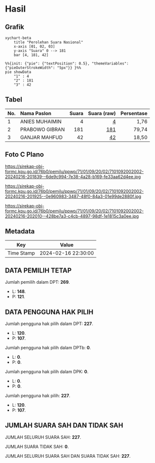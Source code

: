# Hasil

## Grafik

```mermaid
xychart-beta
    title "Perolehan Suara Nasional"
    x-axis [01, 02, 03]
    y-axis "Suara" 0 --> 181
    bar [4, 181, 42]
```

```mermaid
%%{init: {"pie": {"textPosition": 0.5}, "themeVariables": {"pieOuterStrokeWidth": "5px"}} }%%
pie showData
    "1" : 4
    "2" : 181
    "3" : 42
```

## Tabel

| No. | Nama Paslon    | Suara | Suara (raw) | Persentase |
|:--- |:-------------- | -----:| -----------:| ----------:|
| 1   | ANIES MUHAIMIN | 4     | [4][p-1]    | 1,76       |
| 2   | PRABOWO GIBRAN | 181   | [181][p-2]  | 79,74      |
| 3   | GANJAR MAHFUD  | 42    | [42][p-3]   | 18,50      |


[p-1]: https://github.com/gigit-pemilu/pemilu-2024/blob/main/pilpres/hitung-suara/sub/71-sulawesi-utara/sub/01-bolaang-mongondow/sub/09-dumoga-barat/sub/2002-uuan/sub/002-tps/sub/paslon-1.txt
[p-2]: https://github.com/gigit-pemilu/pemilu-2024/blob/main/pilpres/hitung-suara/sub/71-sulawesi-utara/sub/01-bolaang-mongondow/sub/09-dumoga-barat/sub/2002-uuan/sub/002-tps/sub/paslon-2.txt
[p-3]: https://github.com/gigit-pemilu/pemilu-2024/blob/main/pilpres/hitung-suara/sub/71-sulawesi-utara/sub/01-bolaang-mongondow/sub/09-dumoga-barat/sub/2002-uuan/sub/002-tps/sub/paslon-3.txt

## Foto C Plano

https://sirekap-obj-formc.kpu.go.id/76b0/pemilu/ppwp/71/01/09/20/02/7101092002002-20240216-201839--6de9c994-7e38-4a28-b169-fe33aa62d4ee.jpg

https://sirekap-obj-formc.kpu.go.id/76b0/pemilu/ppwp/71/01/09/20/02/7101092002002-20240216-201925--0e960983-3487-48f0-84a3-01e99de2880f.jpg

https://sirekap-obj-formc.kpu.go.id/76b0/pemilu/ppwp/71/01/09/20/02/7101092002002-20240216-202010--428be7a3-c4cb-4897-98df-1e1815c3a0ee.jpg


## Metadata

| Key        | Value               |
| ---------- | ------------------- |
| Time Stamp | 2024-02-16 22:30:00 |


## DATA PEMILIH TETAP

Jumlah pemilih dalam DPT: **269**.
 * L: **148**.
 * P: **121**.

## DATA PENGGUNA HAK PILIH

Jumlah pengguna hak pilih dalam DPT: **227**.
 * L: **120**.
 * P: **107**.

Jumlah pengguna hak pilih dalam DPTb: **0**.
 * L: **0**.
 * P: **0**.

Jumlah pengguna hak pilih dalam DPK: **0**.
 * L: **0**.
 * P: **0**.

Jumlah pengguna hak pilih: **227**.
 * L: **120**.
 * P: **107**.

## JUMLAH SUARA SAH DAN TIDAK SAH

JUMLAH SELURUH SUARA SAH: **227**.

JUMLAH SUARA TIDAK SAH: **0**.

JUMLAH SELURUH SUARA SAH DAN SUARA TIDAK SAH: **227**.


